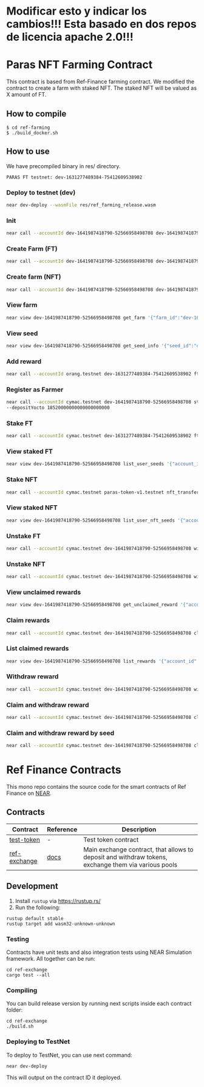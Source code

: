 # Modificar esto y indicar los cambios!!! Esta basado en dos repos de licencia apache 2.0!!!

# Paras NFT Farming Contract

This contract is based from Ref-Finance farming contract. 
We modified the contract to create a farm with staked NFT. The staked NFT will be valued as X amount of FT.

## How to compile
```
$ cd ref-farming
$ ./build_docker.sh
```

## How to use
We have precompiled binary in res/ directory. 

```
PARAS FT testnet: dev-1631277489384-75412609538902
```

### Deploy to testnet (dev)
```sh
near dev-deploy --wasmFile res/ref_farming_release.wasm
```

### Init
```sh
near call --accountId dev-1641987418790-52566958498708 dev-1641987418790-52566958498708 new '{"owner_id":"dev-1641987418790-52566958498708"}'
```

### Create Farm (FT)
```sh
near call --accountId dev-1641987418790-52566958498708 dev-1641987418790-52566958498708 create_simple_farm '{"terms":{"seed_id":"dev-1631277489384-75412609538902","reward_token":"dev-1631277489384-75412609538902","start_at":0,"reward_per_session":"1000000000000000000","session_interval":60},"metadata":{"title":"PARAS Staking","media":"https://paras-cdn.imgix.net/bafybeidoerucqfzyazvyfm5axjixs6vie7ts2myru7g5mu2ub7tlvixpqq?w=800"}}' --depositYocto 19380000000000000000000
```

### Create farm (NFT)
```sh
near call --accountId dev-1641987418790-52566958498708 dev-1641987418790-52566958498708 create_simple_farm '{"terms":{"seed_id":"dev-1631277489384-75412609538902$1","reward_token":"dev-1631277489384-75412609538902","start_at":0,"reward_per_session":"1000000000000000000","session_interval":60},"nft_balance":{"paras-token-v1.testnet@194":"500000000000000000000","paras-token-v1.testnet@177":"100000000000000000000","paras-comic-dev.testnet@6":"200000000000000000000"},"metadata":{"title":"Vitamins Pool","media":"https://cdn.paras.id/tr:w-0.8/bafybeiboxzb5qzwuvkw4vlcubc6sd5vfu532qr6nomzj2dgq7pigh5jfay"}}' --depositYocto 19380000000000000000000
```

### View farm
```sh
near view dev-1641987418790-52566958498708 get_farm '{"farm_id":"dev-1631277489384-75412609538902$1#0"}'
```

### View seed
```sh
near view dev-1641987418790-52566958498708 get_seed_info '{"seed_id":"dev-1631277489384-75412609538902$1"}'
```

### Add reward
```sh
near call --accountId orang.testnet dev-1631277489384-75412609538902 ft_transfer_call '{"receiver_id":"dev-1641987418790-52566958498708","amount":"250000000000000000000000","msg":"dev-1631277489384-75412609538902$1#0"}' --depositYocto 1 --gas 300000000000000
```

### Register as Farmer
```sh
near call --accountId cymac.testnet dev-1641987418790-52566958498708 storage_deposit '{"account_id":"cymac.testnet"}'
--depositYocto 18520000000000000000000
```

### Stake FT
```sh
near call --accountId cymac.testnet dev-1631277489384-75412609538902 ft_transfer_call '{"receiver_id":"dev-1641987418790-52566958498708","amount":"10000000000000000000","msg":""}' --depositYocto 1 --gas 300000000000000
```

### View staked FT
```sh
near view dev-1641987418790-52566958498708 list_user_seeds '{"account_id":"cymac.testnet"}'
```

### Stake NFT
```sh
near call --accountId cymac.testnet paras-token-v1.testnet nft_transfer_call '{"receiver_id":"dev-1641987418790-52566958498708","token_id":"177:5","msg":"dev-1631277489384-75412609538902$1"}' --depositYocto 1 --gas 300000000000000
```

### View staked NFT
```sh
near view dev-1641987418790-52566958498708 list_user_nft_seeds '{"account_id":"cymac.testnet"}'
```

### Unstake FT
```sh
near call --accountId cymac.testnet dev-1641987418790-52566958498708 withdraw_seed '{"seed_id":"dev-1631277489384-75412609538902","amount":"10000000000000000000"}' --depositYocto 1 --gas 100000000000000
```

### Unstake NFT
```sh
near call --accountId cymac.testnet dev-1641987418790-52566958498708 withdraw_nft '{"seed_id":"dev-1631277489384-75412609538902$1","nft_contract_id":"paras-token-v1.testnet","nft_token_id":"177:5"}' --depositYocto 1 --gas 100000000000000
```

### View unclaimed rewards
```sh
near view dev-1641987418790-52566958498708 get_unclaimed_reward '{"account_id":"cymac.testnet","farm_id":"dev-1631277489384-75412609538902$1#0"}'
```

### Claim rewards
```sh
near call --accountId cymac.testnet dev-1641987418790-52566958498708 claim_reward_by_farm '{"farm_id":"dev-1631277489384-75412609538902$1#0"}'
```

### List claimed rewards
```sh
near view dev-1641987418790-52566958498708 list_rewards '{"account_id":"cymac.testnet"}'
```

### Withdraw reward
```sh
near call --accountId cymac.testnet dev-1641987418790-52566958498708 withdraw_reward '{"token_id":"dev-1631277489384-75412609538902"}' --depositYocto 1 --gas 300000000000000
```

### Claim and withdraw reward
```sh
near call --accountId cymac.testnet dev-1641987418790-52566958498708 claim_reward_by_farm_and_withdraw '{"farm_id":"dev-1631277489384-75412609538902$1#0"}' --depositYocto 1 --gas 300000000000000
```

### Claim and withdraw reward by seed
```sh
near call --accountId cymac.testnet dev-1641987418790-52566958498708 claim_reward_by_seed_and_withdraw '{"seed_id":"dev-1631277489384-75412609538902$1","token_id":"dev-1631277489384-75412609538902"}' --depositYocto 1 --gas 300000000000000
```


# Ref Finance Contracts

This mono repo contains the source code for the smart contracts of Ref Finance on [NEAR](https://near.org).

## Contracts

| Contract | Reference | Description |
| - | - | - |
| [test-token](test-token/src/lib.rs) | - | Test token contract |
| [ref-exchange](ref-exchange/src/lib.rs) | [docs](https://ref-finance.gitbook.io/ref-finance/smart-contracts/ref-exchange) | Main exchange contract, that allows to deposit and withdraw tokens, exchange them via various pools |

## Development

1. Install `rustup` via https://rustup.rs/
2. Run the following:

```
rustup default stable
rustup target add wasm32-unknown-unknown
```

### Testing

Contracts have unit tests and also integration tests using NEAR Simulation framework. All together can be run:

```
cd ref-exchange
cargo test --all
```

### Compiling

You can build release version by running next scripts inside each contract folder:

```
cd ref-exchange
./build.sh
```

### Deploying to TestNet

To deploy to TestNet, you can use next command:
```
near dev-deploy
```

This will output on the contract ID it deployed.
